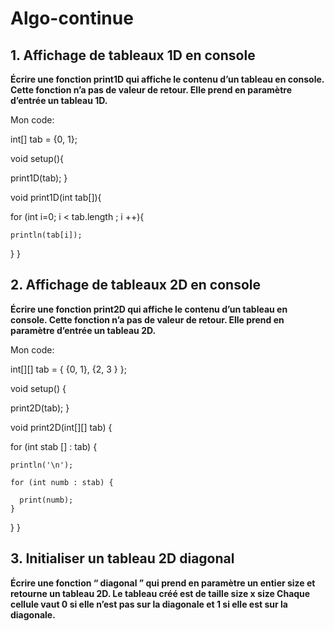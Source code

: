 # Algo-continue

## 1. Affichage de tableaux 1D en console

__Écrire une fonction print1D qui affiche le contenu d’un tableau en console. Cette
fonction n’a pas de valeur de retour. Elle prend en paramètre d’entrée un tableau 1D.__

Mon code:

int[] tab = {0, 1};

void setup(){

  print1D(tab); 
}

void print1D(int tab[]){

  for (int i=0; i < tab.length ; i ++){
  
    println(tab[i]);

}
}


## 2. Affichage de tableaux 2D en console 

__Écrire une fonction print2D qui affiche le contenu d’un tableau en console. Cette
fonction n’a pas de valeur de retour. Elle prend en paramètre d’entrée un tableau 2D.__

Mon code: 

int[][] tab = { {0, 1}, {2, 3 } };

void setup() {

  print2D(tab);
}

void print2D(int[][] tab) {

  for (int stab [] : tab) {
  
    println('\n');
    
    for (int numb : stab) {
    
      print(numb);
    }
  }
}

## 3. Initialiser un tableau 2D diagonal 

__Écrire une fonction “ diagonal ” qui prend en paramètre un entier size et retourne
un tableau 2D.
Le tableau créé est de taille size x size
Chaque cellule vaut 0 si elle n’est pas sur la diagonale et 1 si elle est sur la diagonale.__





